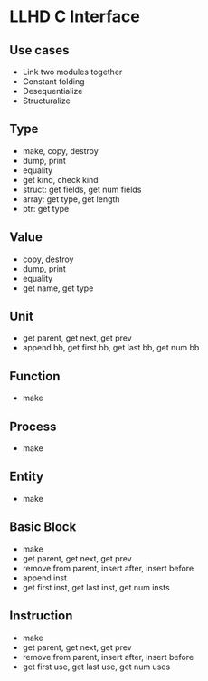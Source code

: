 LLHD C Interface
================

## Use cases
- Link two modules together
- Constant folding
- Desequentialize
- Structuralize


## Type
- make, copy, destroy
- dump, print
- equality
- get kind, check kind
- struct: get fields, get num fields
- array: get type, get length
- ptr: get type

## Value
- copy, destroy
- dump, print
- equality
- get name, get type

## Unit
- get parent, get next, get prev
- append bb, get first bb, get last bb, get num bb

## Function
- make

## Process
- make

## Entity
- make

## Basic Block
- make
- get parent, get next, get prev
- remove from parent, insert after, insert before
- append inst
- get first inst, get last inst, get num insts

## Instruction
- make
- get parent, get next, get prev
- remove from parent, insert after, insert before
- get first use, get last use, get num uses
